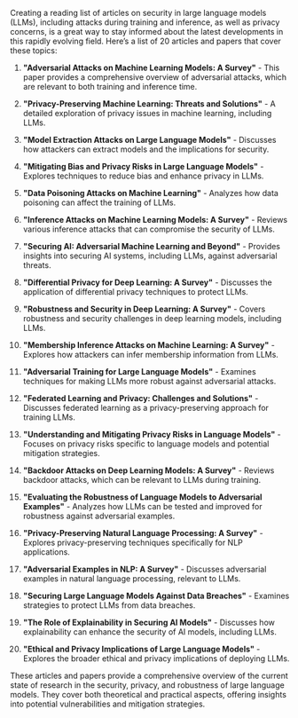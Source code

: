 Creating a reading list of articles on security in large language models (LLMs), including attacks during training and inference, as well as privacy concerns, is a great way to stay informed about the latest developments in this rapidly evolving field. Here’s a list of 20 articles and papers that cover these topics:

1. **"Adversarial Attacks on Machine Learning Models: A Survey"** - This paper provides a comprehensive overview of adversarial attacks, which are relevant to both training and inference time.

2. **"Privacy-Preserving Machine Learning: Threats and Solutions"** - A detailed exploration of privacy issues in machine learning, including LLMs.

3. **"Model Extraction Attacks on Large Language Models"** - Discusses how attackers can extract models and the implications for security.

4. **"Mitigating Bias and Privacy Risks in Large Language Models"** - Explores techniques to reduce bias and enhance privacy in LLMs.

5. **"Data Poisoning Attacks on Machine Learning"** - Analyzes how data poisoning can affect the training of LLMs.

6. **"Inference Attacks on Machine Learning Models: A Survey"** - Reviews various inference attacks that can compromise the security of LLMs.

7. **"Securing AI: Adversarial Machine Learning and Beyond"** - Provides insights into securing AI systems, including LLMs, against adversarial threats.

8. **"Differential Privacy for Deep Learning: A Survey"** - Discusses the application of differential privacy techniques to protect LLMs.

9. **"Robustness and Security in Deep Learning: A Survey"** - Covers robustness and security challenges in deep learning models, including LLMs.

10. **"Membership Inference Attacks on Machine Learning: A Survey"** - Explores how attackers can infer membership information from LLMs.

11. **"Adversarial Training for Large Language Models"** - Examines techniques for making LLMs more robust against adversarial attacks.

12. **"Federated Learning and Privacy: Challenges and Solutions"** - Discusses federated learning as a privacy-preserving approach for training LLMs.

13. **"Understanding and Mitigating Privacy Risks in Language Models"** - Focuses on privacy risks specific to language models and potential mitigation strategies.

14. **"Backdoor Attacks on Deep Learning Models: A Survey"** - Reviews backdoor attacks, which can be relevant to LLMs during training.

15. **"Evaluating the Robustness of Language Models to Adversarial Examples"** - Analyzes how LLMs can be tested and improved for robustness against adversarial examples.

16. **"Privacy-Preserving Natural Language Processing: A Survey"** - Explores privacy-preserving techniques specifically for NLP applications.

17. **"Adversarial Examples in NLP: A Survey"** - Discusses adversarial examples in natural language processing, relevant to LLMs.

18. **"Securing Large Language Models Against Data Breaches"** - Examines strategies to protect LLMs from data breaches.

19. **"The Role of Explainability in Securing AI Models"** - Discusses how explainability can enhance the security of AI models, including LLMs.

20. **"Ethical and Privacy Implications of Large Language Models"** - Explores the broader ethical and privacy implications of deploying LLMs.

These articles and papers provide a comprehensive overview of the current state of research in the security, privacy, and robustness of large language models. They cover both theoretical and practical aspects, offering insights into potential vulnerabilities and mitigation strategies.